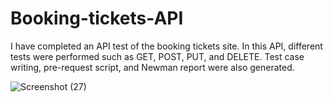 # Booking-tickets-API

I have completed an API test of the booking tickets site. In this API, different tests were performed such as GET, POST, PUT, and DELETE. Test case writing, pre-request script, and Newman report were also generated.

![Screenshot (27)](https://github.com/SabbirMamun12/Booking-tickets-API/assets/149684228/928a34f8-ba73-41d6-8a75-9711f0c6ee94)
